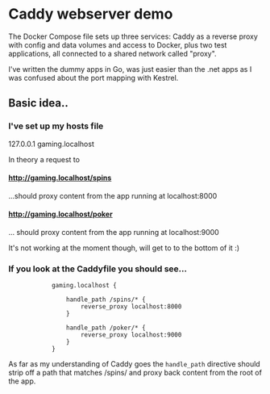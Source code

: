 # Caddy webserver demo

The Docker Compose file sets up three services: Caddy as a reverse proxy with config and data
volumes and access to Docker, plus two test applications, all connected to a shared network called "proxy".

I've written the dummy apps in Go, was just easier than the .net apps as I was confused about the port mapping with Kestrel.

## Basic idea..

### I've set up my hosts file

127.0.0.1 gaming.localhost

In theory a request to

#### http://gaming.localhost/spins

...should proxy content from the app running at localhost:8000

#### http://gaming.localhost/poker

... should proxy content from the app running at localhost:9000

It's not working at the moment though, will get to to the bottom of it :)

### If you look at the Caddyfile you should see...

                gaming.localhost {

                    handle_path /spins/* {
                        reverse_proxy localhost:8000
                    }

                    handle_path /poker/* {
                        reverse_proxy localhost:9000
                    }
                }

As far as my understanding of Caddy goes the `handle_path` directive should strip off a path that matches /spins/
and proxy back content from the root of the app.
